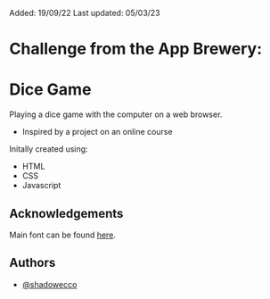 Added: 19/09/22
Last updated: 05/03/23

# Challenge from the App Brewery:

# Dice Game

Playing a dice game with the computer on a web browser.
- Inspired by a project on an online course

Initally created using:

- HTML
- CSS
- Javascript


## Acknowledgements

Main font can be found [here](https://fonts.google.com/specimen/Lobster).


## Authors

- [@shadowecco](https://www.github.com/shadowecco)